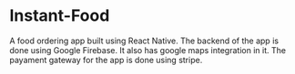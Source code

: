 # Instant-Food
A food ordering app built using React Native. The backend of the app is done using Google Firebase. It also has google maps integration in it. The payament gateway for the app is done using stripe.
